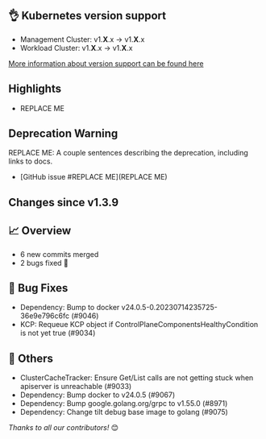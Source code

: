 ## 👌 Kubernetes version support

- Management Cluster: v1.**X**.x -> v1.**X**.x
- Workload Cluster: v1.**X**.x -> v1.**X**.x

[More information about version support can be found here](https://cluster-api.sigs.k8s.io/reference/versions.html)

## Highlights

* REPLACE ME

## Deprecation Warning

REPLACE ME: A couple sentences describing the deprecation, including links to docs.

* [GitHub issue #REPLACE ME](REPLACE ME)

## Changes since v1.3.9
## :chart_with_upwards_trend: Overview
- 6 new commits merged
- 2 bugs fixed 🐛

## :bug: Bug Fixes
- Dependency: Bump to docker v24.0.5-0.20230714235725-36e9e796c6fc (#9046)
- KCP: Requeue KCP object if ControlPlaneComponentsHealthyCondition is not yet true (#9034)

## :seedling: Others
- ClusterCacheTracker: Ensure Get/List calls are not getting stuck when apiserver is unreachable (#9033)
- Dependency: Bump docker to v24.0.5 (#9067)
- Dependency: Bump google.golang.org/grpc to v1.55.0 (#8971)
- Dependency: Change tilt debug base image to golang (#9075)


_Thanks to all our contributors!_ 😊
